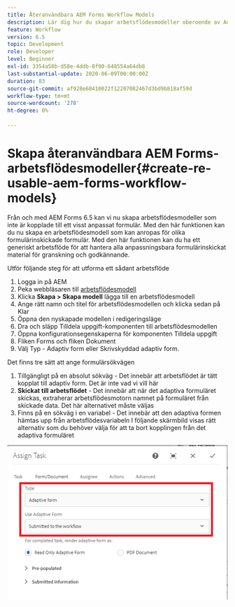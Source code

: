 ```yaml
---
title: Återanvändbara AEM Forms Workflow Models
description: Lär dig hur du skapar arbetsflödesmodeller oberoende av Adaptive Forms.
feature: Workflow
version: 6.5
topic: Development
role: Developer
level: Beginner
exl-id: 3354a58b-d58e-4ddb-8f90-648554a64db8
last-substantial-update: 2020-06-09T00:00:00Z
duration: 83
source-git-commit: af928e60410022f12207082467d3bd9b818af59d
workflow-type: tm+mt
source-wordcount: '278'
ht-degree: 0%

---
```


# Skapa återanvändbara AEM Forms-arbetsflödesmodeller{#create-re-usable-aem-forms-workflow-models}

Från och med AEM Forms 6.5 kan vi nu skapa arbetsflödesmodeller som inte är kopplade till ett visst anpassat formulär. Med den här funktionen kan du nu skapa en arbetsflödesmodell som kan anropas för olika formulärinskickade formulär. Med den här funktionen kan du ha ett generiskt arbetsflöde för att hantera alla anpassningsbara formulärinskickat material för granskning och godkännande.

Utför följande steg för att utforma ett sådant arbetsflöde

1. Logga in på AEM
1. Peka webbläsaren till [arbetsflödesmodell](http://localhost:4502/libs/cq/workflow/admin/console/content/models.html)
1. Klicka __Skapa > Skapa modell__ lägga till en arbetsflödesmodell
1. Ange rätt namn och titel för arbetsflödesmodellen och klicka sedan på Klar
1. Öppna den nyskapade modellen i redigeringsläge
1. Dra och släpp Tilldela uppgift-komponenten till arbetsflödesmodellen
1. Öppna konfigurationsegenskaperna för komponenten Tilldela uppgift
1. Fliken Forms och fliken Dokument
1. Välj Typ - Adaptiv form eller Skrivskyddad adaptiv form.

Det finns tre sätt att ange formulärsökvägen

1. Tillgängligt på en absolut sökväg - Det innebär att arbetsflödet är tätt kopplat till adaptiv form. Det är inte vad vi vill här
1. **Skickat till arbetsflödet** - Det innebär att när det adaptiva formuläret skickas, extraherar arbetsflödesmotorn namnet på formuläret från skickade data. Det här alternativet måste väljas
1. Finns på en sökväg i en variabel - Det innebär att den adaptiva formen hämtas upp från arbetsflödesvariabeln I följande skärmbild visas rätt alternativ som du behöver välja för att ta bort kopplingen från det adaptiva formuläret

![Återanvändbara AEM Forms Workflow Models](assets/workflomodel.PNG)
